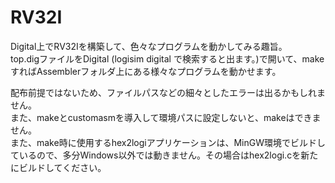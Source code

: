 # RV32I
Digital上でRV32Iを構築して、色々なプログラムを動かしてみる趣旨。  
top.digファイルをDigital (logisim digital で検索すると出ます。)で開いて、makeすればAssemblerフォルダ上にある様々なプログラムを動かせます。  
  
配布前提ではないため、ファイルパスなどの細々としたエラーは出るかもしれません。  
また、makeとcustomasmを導入して環境パスに設定しないと、makeはできません。  
また、make時に使用するhex2logiアプリケーションは、MinGW環境でビルドしているので、多分Windows以外では動きません。その場合はhex2logi.cを新たにビルドしてください。
